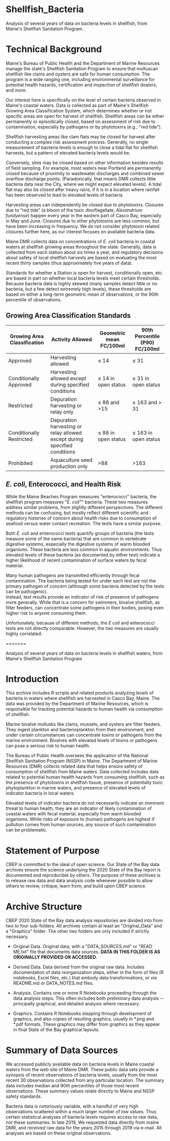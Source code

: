 # Shellfish_Bacteria
Analysis of several years of data on bacteria levels in shellfish, from Maine's 
Shellfish Sanitation Program.

# Technical Background
Maine's Bureau of Public Health and the Department of Marine Resources
manage the state's Shellfish Sanitation Program to ensure that molluscan
shellfish like clams and oysters are safe for human consumption.  The program is
a wide ranging one, including environmental surveillance for potential health
hazards, certification and inspection of shellfish dealers, and more.

Our interest here is specifically on the level of certain bacteria 
observed in Maine's coastal waters.  Data is collected as part of Maine's 
Shellfish Growing Area Classification System, which determines whether or not
specific areas are open for harvest of shellfish.  Shellfish areas can be either
permanently or episodically closed, based on assessment of risk due to
contamination, especially by pathogens or by phytotoxins (e.g., "red tide").

Shellfish harvesting areas like clam flats may be closed for harvest after
conducting a complex risk assessment process.  Generally, no single
measurement of bacteria levels is enough to close a tidal flat for shellfish
harvests, but a pattern of elevated bacteria levels would be. 

Conversely, sites may be closed based on other information besides results of field
sampling. For example, most waters near Portland are permanently closed because
of proximity to wastewater discharges and combined sewer overflow discharge
points. (Paradoxically, that means DMR collects little bacteria data near the
City, where we might expect elevated levels).  A tidal flat may also be closed
after heavy rains, if it is in a location where rainfall has been observed to 
lead to elevated levels of bacteria.

Harvesting areas can independently be closed due to phytotoxins.  Closures due
to "red tide" (a bloom of the toxic dinoflagellate, *Alexandrium fundyense*) 
happen every year in the eastern part of Casco Bay, especially in May and June. 
Closures due to other phytotoxins are less common, but have been increasing in 
frequency.  We do not consider phytotoxin related closures further here, as our
interest focuses on available bacteria data.

Maine DMR collects data on concentrations of *E. coli* bacteria in coastal
waters at shellfish growing areas throughout the state.  Generally, data is
collected from each station about six times a year, and regulatory decisions
about safety of local shellfish harvests are based on evaluating the most recent 
thirty samples (thus approximately five years of data). 

Standards for whether a Station is open for harvest, conditionally open, etc.
are based in part on whether local bacteria levels meet certain thresholds.
Because bacteria data is highly skewed (many samples detect little or no
bacteria, but a few detect extremely high levels), these thresholds are based on
either a long-term geometric mean of observations, or the 90th percentile of
observations.

## Growing Area Classification Standards
Growing Area Classification | Activity Allowed              |	Geometric mean FC/100ml	| 90th Percentile (P90) FC/100ml
----------------------------|-------------------------------|-------------------------|-------------------------------
Approved	               | Harvesting allowed	                  | ≤ 14	              | ≤ 31
Conditionally Approved	 | Harvesting allowed except during specified conditions | ≤ 14 in open status	| ≤ 31 in open status
Restricted	             | Depuration harvesting or relay only	| ≤ 88 and >15	      | ≤ 163 and > 31
Conditionally Restricted | Depuration harvesting or relay allowed except during specified conditions	| ≤ 88 in open status	| ≤ 163 in open status
Prohibited	             | Aquaculture seed production only	    | >88	                |>163


## *E. coli*, Enterococci, and Health Risk
While the Maine Beaches Program measures "enterococci" bacteria, the
shellfish program measures "*E. coli*"" bacteria.  These two measures address
similar problems, from slightly different perspectives. The different methods 
can be confusing, but mostly reflect different scientific and regulatory 
histories of concern about health risks due to consumption of seafood versus
water contact recreation.  The tests have a similar purpose.

Both *E. coli* and enterococci tests quantify groups of bacteria (the  tests
measure some of the same bacteria) that are common in vertebrate digestive
systems, especially the digestive systems of warm blooded organisms. These
bacteria are less common in aquatic environments. Thus elevated levels of these
bacteria (as documented by either test) indicate a higher likelihood of recent
contamination of surface waters by fecal material. 

Many human pathogens are transmitted efficiently through fecal contamination.
The bacteria being tested for under each test are not the primary pathogen of
concern (although some bacteria detected by the tests can be pathogenic).  
Instead, test results provide an indicator of risk of presence of pathogens more 
generally. While that is a concern for swimmers, bivalve shellfish, as filter 
feeders, can concentrate some pathogens in their bodies, posing even higher
risk to anyone consuming them.

Unfortunately, because of different methods, the *E coli* and enterococci tests 
are not directly comparable.  However, the  two measures are usually highly 
correlated. 

=======

Analysis of several years of data on bacteria levels in shellfish waters, from
Maine's Shellfish Sanitation Program

# Introduction
This archive includes R scripts and related products analyzing levels of
bacteria in waters where shellfish are harvested in Casco Bay, Maine.  The data
was provided  by the Department of Marine Resources, which is responsible for
tracking potential hazards to human health via consumption of shellfish.

Marine bivalve mollusks like clams, mussels, and oysters are filter feeders.
They ingest plankton and bacterioplankton from their environment, and under
certain circumstances can concentrate toxins or pathogens from the marine
environment.  Bivalves with elevated levels of toxins or pathogens can pose a
serious risk to human health.

The Bureau of Public Health oversees the application of the National Shellfish
Sanitation Program (NSSP) in Maine. The Department of Marine Resources (DMR)
collects related data that helps ensure safety of consumption of shellfish from
Maine waters.  Data collected includes data related to potential human health
hazards from consuming shellfish, such as the presence of phytotoxins in
shellfish tissue, presence of potentially toxic phytoplankton in marine waters,
and presence of elevated levels of indicator bacteria in local waters.

Elevated levels of indicator bacteria do not necessarily indicate an imminent
threat to human health, they are an indicator of likely contamination of coastal
waters with fecal material, especially from warm blooded organisms. While risks
of exposure to (human) pathogens are highest if pollution comes from human
sources, any source of such contamination can be problematic.

# Statement of Purpose
CBEP is committed to the ideal of open science.  Our State of the Bay data
archives ensure the science underlying the 2020 State of the Bay report is
documented and reproducible by others. The purpose of these archives is to
release raw data and data analysis code whenever possible to allow others to
review, critique, learn from, and build upon CBEP science.

# Archive Structure
CBEP 2020 State of the Bay data analysis repositories are divided into from two
to four sub-folders.  All archives contain at least an "Original_Data" and a
"Graphics" folder.  The other two folders are only included if strictly
necessary.

- Original Data.  Original data, with a "DATA_SOURCES.md" or "READ ME.txt" 
file that documents data sources.
**DATA IN THIS FOLDER IS AS ORIGINALLY PROVIDED OR ACCESSED.** 

- Derived Data.  Data derived from the original raw data.  Includes
documentation of data reorganization steps, either in the form of files (R
notebooks, Excel files, etc.) that embody data transformations, or via README.md
or DATA_NOTES.md files.

- Analysis.  Contains one or more R Notebooks proceeding through the data
analysis steps. This often includes both preliminary data analysis --
principally graphical, and detailed analysis where necessary.

- Graphics.  Contains R Notebooks stepping through development of graphics, and
also copies of resulting graphics, usually in \*.png and \*.pdf formats.  These
graphics may differ from graphics as they appear in final State of the Bay
graphical layouts.

# Summary of Data Sources
We accessed publicly available data on bacteria levels in Maine coastal waters
from the web site of Maine DMR.  These public data sets provide a synopsis of
recent observations of bacteria levels, usually from the most recent 30
observations collected from any particular location.  The summary data includes
median and 90th percentiles of those most recent observations.  These summary
values relate directly to Maine and NSSP safety standards.

Bacteria data is notoriously variable, with a handful of very high observations
scattered within a much larger number of low values.  Thus certain
statistical analyses of bacteria levels requires access to raw data, not these
summaries.  In late 2019, We requested data directly from maine DMR, and
received raw data  for the years 2015 through 2019 via e-mail.  All analyses are
based on these original observations.


